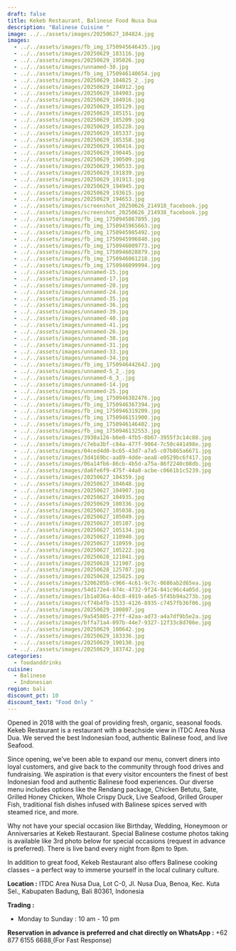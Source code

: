 ```yaml
---
draft: false
title: Kekeb Restaurant, Balinese Food Nusa Dua
description: "Balinese Cuisine "
image: ../../assets/images/20250627_104824.jpg
images:
  - ../../assets/images/fb_img_1750945646435.jpg
  - ../../assets/images/20250629_183116.jpg
  - ../../assets/images/20250629_195026.jpg
  - ../../assets/images/unnamed-38.jpg
  - ../../assets/images/fb_img_1750946140654.jpg
  - ../../assets/images/20250629_184825_2_.jpg
  - ../../assets/images/20250629_184912.jpg
  - ../../assets/images/20250629_184903.jpg
  - ../../assets/images/20250629_184916.jpg
  - ../../assets/images/20250629_185129.jpg
  - ../../assets/images/20250629_185151.jpg
  - ../../assets/images/20250629_185209.jpg
  - ../../assets/images/20250629_185228.jpg
  - ../../assets/images/20250629_185337.jpg
  - ../../assets/images/20250629_185358.jpg
  - ../../assets/images/20250629_190414.jpg
  - ../../assets/images/20250629_190445.jpg
  - ../../assets/images/20250629_190509.jpg
  - ../../assets/images/20250629_190533.jpg
  - ../../assets/images/20250629_191839.jpg
  - ../../assets/images/20250629_191913.jpg
  - ../../assets/images/20250629_194945.jpg
  - ../../assets/images/20250629_193615.jpg
  - ../../assets/images/20250629_194653.jpg
  - ../../assets/images/screenshot_20250626_214918_facebook.jpg
  - ../../assets/images/screenshot_20250626_214938_facebook.jpg
  - ../../assets/images/fb_img_1750945867895.jpg
  - ../../assets/images/fb_img_1750945965663.jpg
  - ../../assets/images/fb_img_1750945985492.jpg
  - ../../assets/images/fb_img_1750945996840.jpg
  - ../../assets/images/fb_img_1750946009773.jpg
  - ../../assets/images/fb_img_1750946028879.jpg
  - ../../assets/images/fb_img_1750946061218.jpg
  - ../../assets/images/fb_img_1750946099994.jpg
  - ../../assets/images/unnamed-15.jpg
  - ../../assets/images/unnamed-17.jpg
  - ../../assets/images/unnamed-20.jpg
  - ../../assets/images/unnamed-24.jpg
  - ../../assets/images/unnamed-35.jpg
  - ../../assets/images/unnamed-36.jpg
  - ../../assets/images/unnamed-39.jpg
  - ../../assets/images/unnamed-40.jpg
  - ../../assets/images/unnamed-41.jpg
  - ../../assets/images/unnamed-26.jpg
  - ../../assets/images/unnamed-30.jpg
  - ../../assets/images/unnamed-31.jpg
  - ../../assets/images/unnamed-33.jpg
  - ../../assets/images/unnamed-34.jpg
  - ../../assets/images/fb_img_1750946442642.jpg
  - ../../assets/images/unnamed-5_2_.jpg
  - ../../assets/images/unnamed-6_3_.jpg
  - ../../assets/images/unnamed-14.jpg
  - ../../assets/images/unnamed-25.jpg
  - ../../assets/images/fb_img_1750946382476.jpg
  - ../../assets/images/fb_img_1750946367394.jpg
  - ../../assets/images/fb_img_1750946319209.jpg
  - ../../assets/images/fb_img_1750946151900.jpg
  - ../../assets/images/fb_img_1750946146402.jpg
  - ../../assets/images/fb_img_1750946132553.jpg
  - ../../assets/images/3930a126-b6e0-4fb5-8b67-3955f3c14c88.jpg
  - ../../assets/images/c7eba3bf-c84a-477f-9064-7c50c441498e.jpg
  - ../../assets/images/04ced4d0-bc65-43d7-a7a5-c07b865a6671.jpg
  - ../../assets/images/3d4169bc-aa89-4dde-aea8-e0529bc6f417.jpg
  - ../../assets/images/06a14fb6-86cb-4b5d-a75a-86f2240c08db.jpg
  - ../../assets/images/da6fe6f9-475f-44a8-acbe-c0661b1c5239.jpg
  - ../../assets/images/20250627_104359.jpg
  - ../../assets/images/20250627_104648.jpg
  - ../../assets/images/20250627_104907.jpg
  - ../../assets/images/20250627_104935.jpg
  - ../../assets/images/20250629_180336.jpg
  - ../../assets/images/20250627_105038.jpg
  - ../../assets/images/20250627_105049.jpg
  - ../../assets/images/20250627_105107.jpg
  - ../../assets/images/20250627_105134.jpg
  - ../../assets/images/20250627_110940.jpg
  - ../../assets/images/20250627_110959.jpg
  - ../../assets/images/20250627_105222.jpg
  - ../../assets/images/20250628_121841.jpg
  - ../../assets/images/20250628_121907.jpg
  - ../../assets/images/20250628_125707.jpg
  - ../../assets/images/20250628_125825.jpg
  - ../../assets/images/3206205b-c966-4c61-9c7c-0686ab2d65ea.jpg
  - ../../assets/images/54d172e4-b74c-4732-9f24-841c96c4a05d.jpg
  - ../../assets/images/1b1a036a-4dc8-4919-a6e5-5f45b94a273b.jpg
  - ../../assets/images/cf74b4fb-1533-4126-8935-c7457fb36f06.jpg
  - ../../assets/images/20250629_180807.jpg
  - ../../assets/images/9a545805-27ff-42aa-ad73-a4a7df9b5e2a.jpg
  - ../../assets/images/bffa71a4-097b-44e7-9327-12f33c8d706e.jpg
  - ../../assets/images/20250629_180642.jpg
  - ../../assets/images/20250629_183336.jpg
  - ../../assets/images/20250629_190130.jpg
  - ../../assets/images/20250629_183742.jpg
categories:
  - foodanddrinks
cuisine:
  - Balinese
  - Indonesian
region: bali
discount_pct: 10
discount_text: "Food Only "
---
```

Opened in 2018 with the goal of providing fresh, organic, seasonal foods. Kekeb Restaurant is a restaurant with a beachside view in ITDC Area Nusa Dua. We served the best Indonesian food, authentic Balinese food, and live Seafood.

Since opening, we’ve been able to expand our menu, convert diners into loyal customers, and give back to the community through food drives and fundraising. We aspiration is that every visitor encounters the finest of best Indonesian food and authentic Balinese food experiences. Our diverse menu includes options like the Rendang package, Chicken Betutu, Sate, Grilled Honey Chicken, Whole Crispy Duck, Live Seafood, Grilled Grouper Fish, traditional fish dishes infused with Balinese spices served with steamed rice, and more.

Why not have your special occasion like Birthday, Wedding, Honeymoon or Anniversaries at Kekeb Restaurant. Special Balinese costume photos taking is available like 3rd photo below for special occasions (request in advance is preferred). There is live band every night from 8pm to 9pm. 

In addition to great food, Kekeb Restaurant also offers Balinese cooking classes – a perfect way to immerse yourself in the local culinary culture.

**Location :** ITDC Area Nusa Dua, Lot C-0, Jl. Nusa Dua, Benoa, Kec. Kuta Sel., Kabupaten Badung, Bali 80361, Indonesia

**Trading :**

* Monday to Sunday : 10 am - 10 pm

**Reservation in advance is preferred and chat directly on WhatsApp :** +62 877 6155 6688[ ](https://wa.me/6287761556688)(For Fast Response)
